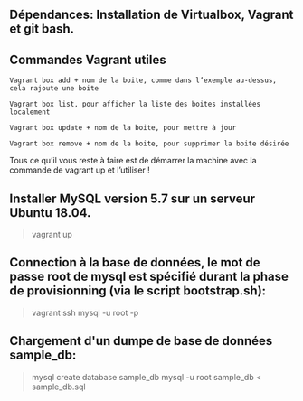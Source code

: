 
## Dépendances: Installation de Virtualbox, Vagrant et git bash.

## Commandes Vagrant utiles
	Vagrant box add + nom de la boite, comme dans l’exemple au-dessus, cela rajoute une boite

	Vagrant box list, pour afficher la liste des boites installées localement

	Vagrant box update + nom de la boite, pour mettre à jour

	Vagrant box remove + nom de la boite, pour supprimer la boite désirée

Tous ce qu’il vous reste à faire est de démarrer la machine avec la commande de vagrant up et l’utiliser !

## Installer MySQL version 5.7 sur un serveur Ubuntu 18.04.
> vagrant up


## Connection à la base de données, le mot de passe root de mysql est spécifié durant la phase de provisionning (via le script bootstrap.sh):
> vagrant ssh
> mysql -u root -p


## Chargement d'un dumpe de base de données sample_db:
> mysql create database sample_db
> mysql -u root sample_db < sample_db.sql

